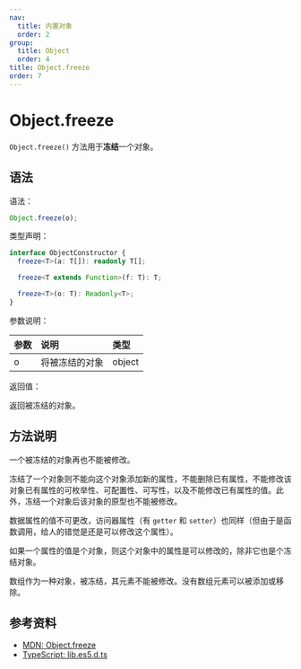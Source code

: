 ```yaml
---
nav:
  title: 内置对象
  order: 2
group:
  title: Object
  order: 4
title: Object.freeze
order: 7
---
```


# Object.freeze

`Object.freeze()` 方法用于**冻结**一个对象。

## 语法

语法：

```js
Object.freeze(o);
```

类型声明：

```ts
interface ObjectConstructor {
  freeze<T>(a: T[]): readonly T[];

  freeze<T extends Function>(f: T): T;

  freeze<T>(o: T): Readonly<T>;
}
```

参数说明：

| 参数 | 说明           | 类型   |
| :--- | :------------- | :----- |
| o    | 将被冻结的对象 | object |

返回值：

返回被冻结的对象。

## 方法说明

一个被冻结的对象再也不能被修改。

冻结了一个对象则不能向这个对象添加新的属性，不能删除已有属性，不能修改该对象已有属性的可枚举性、可配置性、可写性，以及不能修改已有属性的值。此外，冻结一个对象后该对象的原型也不能被修改。

数据属性的值不可更改，访问器属性（有 `getter` 和 `setter`）也同样（但由于是函数调用，给人的错觉是还是可以修改这个属性）。

如果一个属性的值是个对象，则这个对象中的属性是可以修改的，除非它也是个冻结对象。

数组作为一种对象，被冻结，其元素不能被修改。没有数组元素可以被添加或移除。

## 参考资料

- [MDN: Object.freeze](https://developer.mozilla.org/zh-CN/docs/Web/JavaScript/Reference/Global_Objects/Object/freeze)
- [TypeScript: lib.es5.d.ts](https://github.com/microsoft/TypeScript/blob/main/lib/lib.es5.d.ts)
